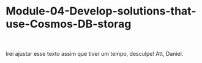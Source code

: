 # Module-04-Develop-solutions-that-use-Cosmos-DB-storag
<br />
<br />
Irei ajustar esse texto assim que tiver um tempo, desculpe! Att, Daniel.
